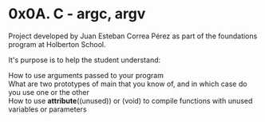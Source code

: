 # 0x0A. C - argc, argv

Project developed by Juan Esteban Correa Pérez as part of the foundations program at Holberton School.

It's purpose is to help the student understand:

How to use arguments passed to your program<br />
What are two prototypes of main that you know of, and in which case do you use one or the other<br />
How to use __attribute__((unused)) or (void) to compile functions with unused variables or parameters<br />
